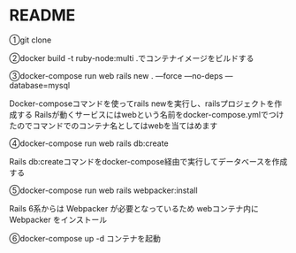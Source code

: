 # README

①git clone

②docker build -t ruby-node:multi .でコンテナイメージをビルドする

③docker-compose run web rails new . —force —no-deps —database=mysql

 Docker-composeコマンドを使ってrails newを実行し、railsプロジェクトを作成する
Railsが動くサービスにはwebという名前をdocker-compose.ymlでつけたのでコマンドでのコンテナ名としてはwebを当てはめます

④docker-compose run web rails db:create

Rails db:createコマンドをdocker-compose経由で実行してデータベースを作成する

⑤docker-compose run web rails webpacker:install

Rails 6系からは Webpacker が必要となっているため
webコンテナ内に Webpacker をインストール

⑥docker-compose up -d
コンテナを起動

